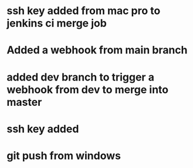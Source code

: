 # ssh key added from mac pro to jenkins ci merge job
# Added a webhook from main branch
# added dev branch to trigger a webhook from dev to merge into master
# ssh key added
# git push from windows
